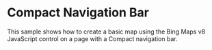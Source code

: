 # Compact Navigation Bar

This sample shows how to create a basic map using the Bing Maps v8 JavaScript control on a page with a Compact navigation bar.